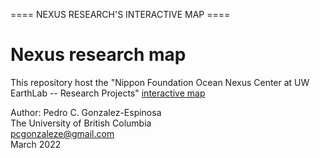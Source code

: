 ==== NEXUS RESEARCH'S INTERACTIVE MAP ====    

# Nexus research map
This repository host the "Nippon Foundation Ocean Nexus Center at UW EarthLab -- Research Projects" [interactive map](https://pgonzaleze.shinyapps.io/NexusMap/)

Author: Pedro C. Gonzalez-Espinosa <br>
The University of British Columbia <br>
pcgonzaleze@gmail.com <br>
March 2022 <br>
